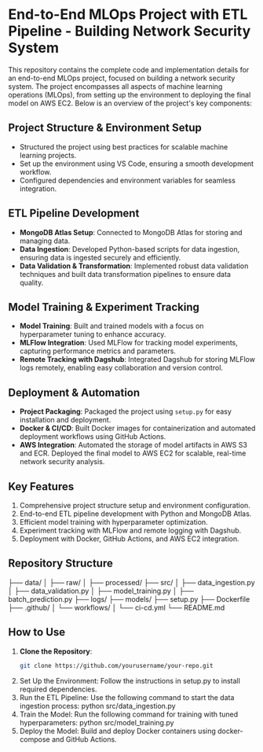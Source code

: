 # End-to-End MLOps Project with ETL Pipeline - Building Network Security System

This repository contains the complete code and implementation details for an end-to-end MLOps project, focused on building a network security system. The project encompasses all aspects of machine learning operations (MLOps), from setting up the environment to deploying the final model on AWS EC2. Below is an overview of the project's key components:

## Project Structure & Environment Setup

- Structured the project using best practices for scalable machine learning projects.
- Set up the environment using VS Code, ensuring a smooth development workflow.
- Configured dependencies and environment variables for seamless integration.

## ETL Pipeline Development

- **MongoDB Atlas Setup**: Connected to MongoDB Atlas for storing and managing data.
- **Data Ingestion**: Developed Python-based scripts for data ingestion, ensuring data is ingested securely and efficiently.
- **Data Validation & Transformation**: Implemented robust data validation techniques and built data transformation pipelines to ensure data quality.

## Model Training & Experiment Tracking

- **Model Training**: Built and trained models with a focus on hyperparameter tuning to enhance accuracy.
- **MLFlow Integration**: Used MLFlow for tracking model experiments, capturing performance metrics and parameters.
- **Remote Tracking with Dagshub**: Integrated Dagshub for storing MLFlow logs remotely, enabling easy collaboration and version control.

## Deployment & Automation

- **Project Packaging**: Packaged the project using `setup.py` for easy installation and deployment.
- **Docker & CI/CD**: Built Docker images for containerization and automated deployment workflows using GitHub Actions.
- **AWS Integration**: Automated the storage of model artifacts in AWS S3 and ECR. Deployed the final model to AWS EC2 for scalable, real-time network security analysis.

## Key Features

1. Comprehensive project structure setup and environment configuration.
2. End-to-end ETL pipeline development with Python and MongoDB Atlas.
3. Efficient model training with hyperparameter optimization.
4. Experiment tracking with MLFlow and remote logging with Dagshub.
5. Deployment with Docker, GitHub Actions, and AWS EC2 integration.

## Repository Structure

├── data/ │ ├── raw/ │ ├── processed/ ├── src/ │ ├── data_ingestion.py │ ├── data_validation.py │ ├── model_training.py │ ├── batch_prediction.py ├── logs/ ├── models/ ├── setup.py ├── Dockerfile ├── .github/ │ └── workflows/ │ └── ci-cd.yml └── README.md


## How to Use

1. **Clone the Repository**:
   ```bash
   git clone https://github.com/yourusername/your-repo.git
2. Set Up the Environment: Follow the instructions in setup.py to install required dependencies.
3. Run the ETL Pipeline: Use the following command to start the data ingestion process:
    python src/data_ingestion.py
4. Train the Model: Run the following command for training with tuned hyperparameters:
   python src/model_training.py
5. Deploy the Model: Build and deploy Docker containers using docker-compose and GitHub Actions.




